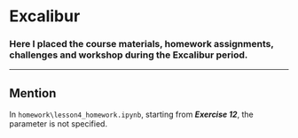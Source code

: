 # Excalibur
### Here I placed the course materials, homework assignments, challenges and workshop during the Excalibur period.
---
## Mention

In `homework\lesson4_homework.ipynb`, starting from **_Exercise 12_**, the parameter is not specified.
